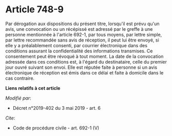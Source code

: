 # Article 748-9

Par dérogation aux dispositions du présent titre, lorsqu'il est prévu qu'un avis, une convocation ou un récépissé est adressé
par le greffe à une personne mentionnée à l'article 692-1, par tous moyens, par lettre simple, par lettre recommandée sans
avis de réception, il peut lui être envoyé, si elle y a préalablement consenti, par courrier électronique dans des conditions
assurant la confidentialité des informations transmises. Ce consentement peut être révoqué à tout moment. La date de la
convocation adressée dans ces conditions est, à l'égard du destinataire, celle du premier jour ouvré suivant son envoi. Elle
est réputée faite à personne si un avis électronique de réception est émis dans ce délai et faite à domicile dans le cas
contraire.

**Liens relatifs à cet article**

_Modifié par_:

  - Décret n°2019-402 du 3 mai 2019 - art. 6

_Cite_:

  - Code de procédure civile - art. 692-1 (V)
